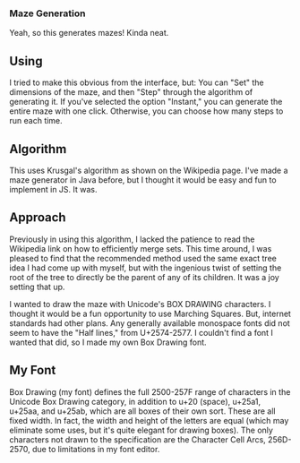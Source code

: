 ### Maze Generation

Yeah, so this generates mazes!
Kinda neat. 

## Using

I tried to make this obvious from the interface, but:
You can "Set" the dimensions of the maze, and then "Step" through the algorithm of generating it. If you've selected the option "Instant," you can generate the entire maze with one click. Otherwise, you can choose how many steps to run each time.

## Algorithm

This uses Krusgal's algorithm as shown on the Wikipedia page. I've made a maze generator in Java before, but I thought it would be easy and fun to implement in JS. It was.

## Approach

Previously in using this algorithm, I lacked the patience to read the Wikipedia link on how to efficiently merge sets. This time around, I was pleased to find that the recommended method used the same exact tree idea I had come up with myself, but with the ingenious twist of setting the root of the tree to directly be the parent of any of its children. It was a joy setting that up.

I wanted to draw the maze with Unicode's BOX DRAWING characters. I thought it would be a fun opportunity to use Marching Squares. But, internet standards had other plans. Any generally available monospace fonts did not seem to have the "Half lines," from U+2574-2577. I couldn't find a font I wanted that did, so I made my own Box Drawing font.

## My Font

Box Drawing (my font) defines the full 2500-257F range of characters in the Unicode Box Drawing category, in addition to u+20 (space), u+25a1, u+25aa, and u+25ab, which are all boxes of their own sort. These are all fixed width. In fact, the width and height of the letters are equal (which may eliminate some uses, but it's quite elegant for drawing boxes). The only characters not drawn to the specification are the Character Cell Arcs, 256D-2570, due to limitations in my font editor.
